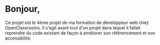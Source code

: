 # Bonjour,
Ce projet est le 4ème projet de ma formation de développeur web chez OpenClassrooms. Il s'agit avant tout d'un projet dans lequel il fallait reprendre du code existant de façon à améliorer son référencement et son accessibilité.
